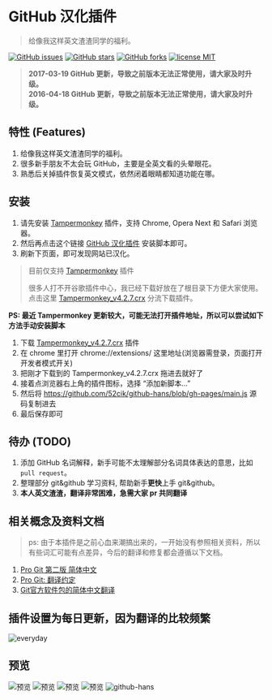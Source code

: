# GitHub 汉化插件

> 给像我这样英文渣渣同学的福利。

  [![GitHub issues][issues-image]][issues-url]
  [![GitHub stars][stars-image]][stars-url]
  [![GitHub forks][forks-image]][forks-url]
  [![license MIT][license-image]][license-url]


> **2017-03-19 GitHub 更新，导致之前版本无法正常使用，请大家及时升级。**  
> **2016-04-18 GitHub 更新，导致之前版本无法正常使用，请大家及时升级。**


## 特性 (Features)

1. 给像我这样英文渣渣同学的福利。
2. 很多新手朋友不太会玩 GitHub，主要是全英文看的头晕眼花。
3. 熟悉后关掉插件恢复英文模式，依然闭着眼睛都知道功能在哪。


## 安装

1. 请先安装 [Tampermonkey][1] 插件，支持 Chrome, Opera Next 和 Safari 浏览器。
2. 然后再点击这个链接 [GitHub 汉化插件][2] 安装脚本即可。
3. 刷新下页面，即可发现网站已汉化。

> 目前仅支持 [Tampermonkey][1] 插件
>
> 很多人打不开谷歌插件中心，我已经下载好放在了根目录下方便大家使用。  
> 点击这里 [Tampermonkey_v4.2.7.crx][Tampermonkey] 分流下载插件。


**PS: 最近 Tampermonkey 更新较大，可能无法打开插件地址，所以可以尝试如下方法手动安装脚本**  

1. 下载 [Tampermonkey_v4.2.7.crx][Tampermonkey] 插件
2. 在 chrome 里打开 chrome://extensions/ 这里地址(浏览器需登录，页面打开开发者模式开关)
3. 把刚才下载到的 Tampermonkey_v4.2.7.crx 拖进去就好了
4. 接着点浏览器右上角的插件图标，选择 “添加新脚本...”
5. 然后将 https://github.com/52cik/github-hans/blob/gh-pages/main.js 源码复制进去
6. 最后保存即可


## 待办 (TODO)

1. 添加 GitHub 名词解释，新手可能不太理解部分名词具体表达的意思，比如 `pull request`。
2. 整理部分 git&github 学习资料, 帮助新手**更快**上手 git&github。
3. **本人英文渣渣，翻译非常困难，急需大家 pr 共同翻译**


## 相关概念及资料文档

> ps: 由于本插件是之前心血来潮搞出来的，一开始没有参照相关资料，所以有些词汇可能有点差异，今后的翻译和修复都会遵循以下文档。

1. [Pro Git 第二版 简体中文](https://www.gitbook.com/book/bingohuang/progit2/details)
2. [Pro Git: 翻译约定](https://github.com/progit/progit2-zh/blob/master/TRANSLATION_NOTES.asc)
3. [Git官方软件包的简体中文翻译](https://github.com/git/git/blob/master/po/zh_CN.po)

## 插件设置为每日更新，因为翻译的比较频繁

  ![everyday][everyday]


## 预览

  ![预览][png-1]
  ![预览][png-2]
  ![预览][png-3]
  ![预览][png-4]
  ![github-hans][github-hans]


[1]: http://tampermonkey.net/ "Tampermonkey"
[2]: https://openuserjs.org/install/52cik/GitHub_%E6%B1%89%E5%8C%96%E6%8F%92%E4%BB%B6.user.js "GitHub 汉化插件"

[png-1]: https://raw.githubusercontent.com/52cik/github-hans/gh-pages/preview/1.png
[png-2]: https://raw.githubusercontent.com/52cik/github-hans/gh-pages/preview/2.png
[png-3]: https://raw.githubusercontent.com/52cik/github-hans/gh-pages/preview/3.png
[png-4]: https://raw.githubusercontent.com/52cik/github-hans/gh-pages/preview/4.png
[everyday]: https://raw.githubusercontent.com/52cik/github-hans/gh-pages/preview/everyday.png
[github-hans]: https://raw.githubusercontent.com/52cik/github-hans/gh-pages/preview/github-hans.gif "github-hans"

[Tampermonkey]: http://www.52cik.com/github-hans/Tampermonkey_v4.2.7.crx "Tampermonkey"


[issues-url]: https://github.com/52cik/github-hans/issues
[issues-image]: https://img.shields.io/github/issues/52cik/github-hans.svg

[stars-url]: https://github.com/52cik/github-hans/stargazers
[stars-image]: https://img.shields.io/github/stars/52cik/github-hans.svg

[forks-url]: https://github.com/52cik/github-hans/network
[forks-image]: https://img.shields.io/github/forks/52cik/github-hans.svg

[license-url]: https://opensource.org/licenses/MIT
[license-image]: https://img.shields.io/badge/license-MIT-blue.svg